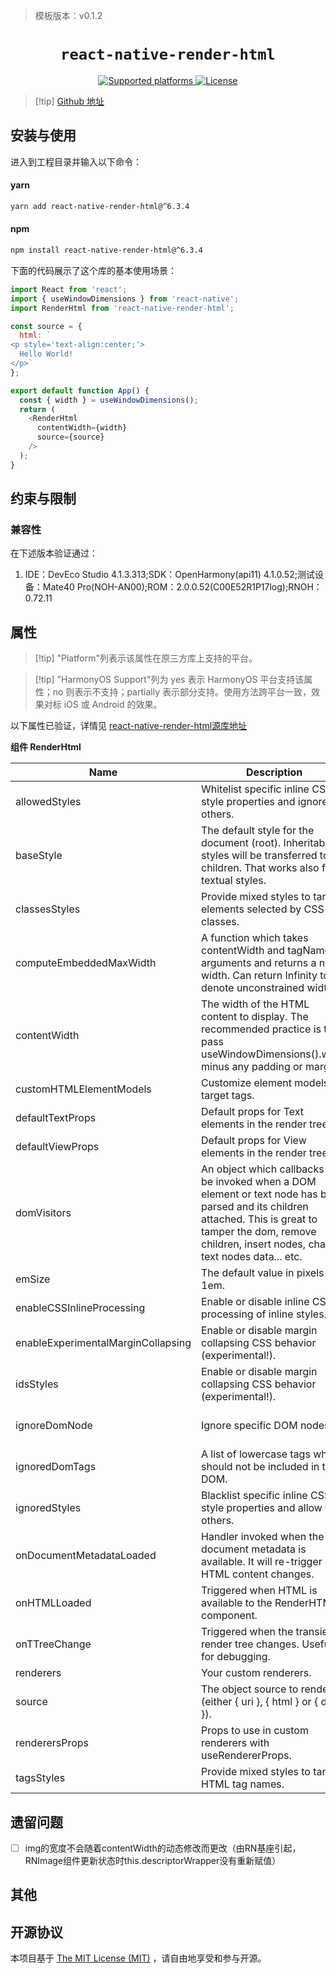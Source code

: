 > 模板版本：v0.1.2

<p align="center">
  <h1 align="center"> <code>react-native-render-html</code> </h1>
</p>
<p align="center">
    <a href="https://github.com/meliorence/react-native-render-html">
        <img src="https://img.shields.io/badge/platforms-ios%20|%20android%20|%20web%20|%20harmony%20-lightgrey.svg" alt="Supported platforms" />
    </a>
    <a href="https://github.com/meliorence/react-native-render-html/blob/master/README.md">
        <img src="https://img.shields.io/badge/license-MIT-green.svg" alt="License" />
    </a>
</p>

>[!tip] [Github 地址](https://github.com/meliorence/react-native-render-html)

## 安装与使用

进入到工程目录并输入以下命令：

<!-- tabs:start -->

#### **yarn**

```bash
yarn add react-native-render-html@^6.3.4
```
#### **npm**

```bash
npm install react-native-render-html@^6.3.4
```

<!-- tabs:end -->

下面的代码展示了这个库的基本使用场景：

```js
import React from 'react';
import { useWindowDimensions } from 'react-native';
import RenderHtml from 'react-native-render-html';

const source = {
  html: `
<p style='text-align:center;'>
  Hello World!
</p>`
};

export default function App() {
  const { width } = useWindowDimensions();
  return (
    <RenderHtml
      contentWidth={width}
      source={source}
    />
  );
}
```

## 约束与限制

### 兼容性

 在下述版本验证通过：

 1. IDE：DevEco Studio 4.1.3.313;SDK：OpenHarmony(api11) 4.1.0.52;测试设备：Mate40 Pro(NOH-AN00);ROM：2.0.0.52(C00E52R1P17log);RNOH：0.72.11

## 属性

> [!tip] "Platform"列表示该属性在原三方库上支持的平台。

> [!tip] "HarmonyOS Support"列为 yes 表示 HarmonyOS 平台支持该属性；no 则表示不支持；partially 表示部分支持。使用方法跨平台一致，效果对标 iOS 或 Android 的效果。

以下属性已验证，详情见 [react-native-render-html源库地址](https://github.com/meliorence/react-native-render-html)

**组件 RenderHtml**

| Name | Description | Type | Required | Platform | HarmonyOS Support |
| ---- | ---- | ---- | -------- | -------- | -------- |
| allowedStyles | Whitelist specific inline CSS style properties and ignore the others. | CSSPropertyNameList  | NO | All | Yes |
| baseStyle | The default style for the document (root). Inheritable styles will be transferred to children. That works also for textual styles. | MixedStyleDeclaration  | NO | All | Yes |
| classesStyles | Provide mixed styles to target elements selected by CSS classes. | Readonly<Record<string, MixedStyleDeclaration>>  | NO | All | Yes |
| computeEmbeddedMaxWidth | A function which takes contentWidth and tagName as arguments and returns a new width. Can return Infinity to denote unconstrained widths. | (contentWidth: number, tagName: string) => number  | NO | All | Yes |
| contentWidth | The width of the HTML content to display. The recommended practice is to pass useWindowDimensions().width minus any padding or margins. | number  | NO | All | Yes |
| customHTMLElementModels | Customize element models for target tags. | HTMLElementModelRecord  | NO | All | Yes |
| defaultTextProps | Default props for Text elements in the render tree. | TextProps | NO | All | Yes |
| defaultViewProps | Default props for View elements in the render tree. | ViewProps | NO | All | Yes |
| domVisitors | An object which callbacks will be invoked when a DOM element or text node has been parsed and its children attached. This is great to tamper the dom, remove children, insert nodes, change text nodes data... etc. | DomVisitorCallbacks | NO | All | Yes |
| emSize | The default value in pixels for 1em. | number | NO | All | Yes |
| enableCSSInlineProcessing | Enable or disable inline CSS processing of inline styles. | boolean | NO | All | Yes |
| enableExperimentalMarginCollapsing | Enable or disable margin collapsing CSS behavior (experimental!). | boolean | NO | All | Yes |
| idsStyles | Enable or disable margin collapsing CSS behavior (experimental!). | boolean | NO | All | Yes |
| ignoreDomNode | Ignore specific DOM nodes. | (node: Node, parent: NodeWithChildren) => unknown | NO | All | Yes |
| ignoredDomTags | A list of lowercase tags which should not be included in the DOM. | Array<string> | NO | All | Yes |
| ignoredStyles | Blacklist specific inline CSS style properties and allow the others. | CSSPropertyNameList | NO | All | Yes |
| onDocumentMetadataLoaded | Handler invoked when the document metadata is available. It will re-trigger on HTML content changes. | (documentMetadata: DocumentMetadata) => void | NO | All | Yes |
| onHTMLLoaded | Triggered when HTML is available to the RenderHTML component. | (html: string) => void | NO | All | Yes |
| onTTreeChange | Triggered when the transient render tree changes. Useful for debugging. | (ttree: TDocument) => void | NO | All | Yes |
| renderers | Your custom renderers. | CustomTagRendererRecor | NO | All | Yes |
| source | The object source to render (either { uri }, { html } or { dom }). | HTMLSource  | Yes | All | partially(已验证html) |
| renderersProps | Props to use in custom renderers with useRendererProps. | Partial<RenderersProps>| NO | All | partially(已验证img的百分比属性enableExperimentalPercentWidth) |
| tagsStyles | Provide mixed styles to target HTML tag names. | Readonly<Record<string, MixedStyleDeclaration>>| NO | All | Yes |


## 遗留问题

- [ ] img的宽度不会随着contentWidth的动态修改而更改（由RN基座引起，RNImage组件更新状态时this.descriptorWrapper没有重新赋值）

## 其他

## 开源协议

本项目基于 [The MIT License (MIT)](https://github.com/meliorence/react-native-render-html/blob/master/LICENSE) ，请自由地享受和参与开源。

